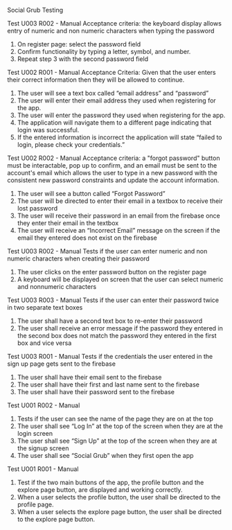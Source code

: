 Social Grub Testing

Test U003 R002 - Manual
Acceptance criteria: the keyboard display allows entry of numeric and non numeric characters when typing the password
1. On register page: select the password field
2. Confirm functionality by typing a letter, symbol, and number.
3. Repeat step 3 with the second password field

Test U002 R001 - Manual
Acceptance Criteria: Given that the user enters their correct information then they will be allowed to continue.
1. The user will see a text box called “email address” and “password”
2. The user will enter their email address they used when registering for the app.
3. The user will enter the password they used when registering for the app.
4. The application will navigate them to a different page indicating that login was successful.
5. If the entered information is incorrect the application will state “failed to login, please check your credentials.”

Test U002 R002 - Manual
Acceptance criteria: a "forgot password" button must be interactable, pop up to confirm, and an email must be sent to the account's email which allows the user to type in a new password with the consistent new password constraints and update the account information.
1. The user will see a button called “Forgot Password” 
2. The user will be directed to enter their email in a textbox to receive their lost password
3. The user will receive their password in an email from the firebase once they enter their email in the textbox
4. The user will receive an “Incorrect Email” message on the screen if the email they entered does not exist on the firebase

Test  U003 R002 - Manual
Tests if the user can enter numeric and non numeric characters when creating their password
1. The user clicks on the enter password button on the register page
2. A keyboard will be displayed on screen that the user can select numeric and nonnumeric characters 

Test U003 R003 - Manual
Tests if the user can enter their password twice in two separate text boxes
1. The user shall have a second text box to re-enter their password
2. The user shall receive an error message if the password they entered in the second box does not match the password they entered in the first box and vice versa

Test U003 R001 - Manual
Tests if the credentials the user entered in the sign up page gets sent to the firebase
1. The user shall have their email sent to the firebase
2. The user shall have their first and last name sent to the firebase
3. The user shall have their password sent to the firebase

Test U001 R002 - Manual
1. Tests if the user can see the name of the page they are on at the top
2. The user shall see “Log In” at the top of the screen when they are at the login screen 
3. The user shall see “Sign Up” at the top of the screen when they are at the signup screen 
4. The user shall see “Social Grub” when they first open the app

Test U001 R001 - Manual
1. Test if the two main buttons of the app, the profile button and the explore page button, are displayed and working correctly.
2. When a user selects the profile button, the user shall be directed to the profile page.
3. When a user selects the explore page button, the user shall be directed to the explore page button.

